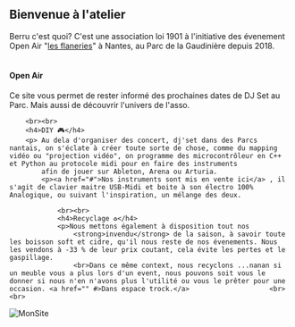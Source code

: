 <h2>Bienvenue à l'atelier</h2>
        <p>Berru c'est quoi? C'est une association loi 1901 à l'initiative des évenement Open Air "<a href="#" id="scale">les flaneries</a>" à Nantes, au Parc de la Gaudinière depuis 2018.<br><br></p>
        <h4>Open Air</h4>
        <p>Ce site vous permet de rester informé des prochaines dates de DJ Set au Parc. Mais aussi de découvrir l'univers de l'asso.</p>

        <br><br>
        <h4>DIY 🎮</h4>
        <p> Au dela d'organiser des concert, dj'set dans des Parcs nantais, on s'éclate à créer toute sorte de chose, comme du mapping vidéo ou "projection vidéo", on programme des microcontrôleur en C++ et Python au protocole midi pour en faire des instruments
            afin de jouer sur Ableton, Arena ou Arturia.
            <p><a href="#">Nos instruments sont mis en vente ici</a> , il s'agit de clavier maitre USB-Midi et boite à son électro 100% Analogique, ou suivant l'inspiration, un mélange des deux.

                <br><br>
                <h4>Recyclage ♻</h4>
                <p>Nous mettons également à disposition tout nos
                    <strong>invendu</strong> de la saison, à savoir toute les boisson soft et cidre, qu'il nous reste de nos évenements. Nous les vendons à -33 % de leur prix coutant, cela évite les pertes et le gaspillage.
                    <br>Dans ce même context, nous recyclons ...nanan si un meuble vous a plus lors d'un event, nous pouvons soit vous le donner si nous n'en n'avons plus l'utilité ou vous le prêter pour une occasion. <a href="" #>Dans espace trock.</a>                    <br><br>
                   
![MonSite](https://user-images.githubusercontent.com/61543927/191817250-c6814ad8-dab7-4e76-9046-d444f7d32092.gif)
